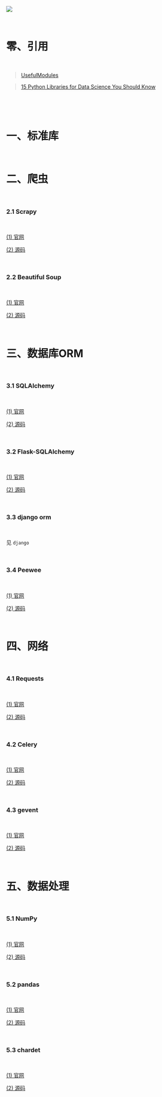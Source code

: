 ![](https://img2020.cnblogs.com/blog/2170201/202010/2170201-20201017011515583-1668311852.jpg)

&nbsp;

# 零、引用

&nbsp;

>[UsefulModules](https://wiki.python.org/moin/UsefulModules)

>[15 Python Libraries for Data Science You Should Know](https://www.dataquest.io/blog/15-python-libraries-for-data-science/)

&nbsp;

&nbsp;

# 一、标准库

&nbsp;



# 二、爬虫

&nbsp;

### 2.1 Scrapy

&nbsp;

[(1) 官网](https://scrapy.org/) 

[(2) 源码](https://github.com/scrapy/scrapy)

&nbsp;

### 2.2 Beautiful Soup

&nbsp;

[(1) 官网](https://www.crummy.com/software/BeautifulSoup/bs4/doc/)

[(2) 源码](https://pypi.org/project/beautifulsoup4/)

&nbsp;

# 三、数据库ORM

&nbsp;

### 3.1 SQLAlchemy

&nbsp;

[(1) 官网](https://www.sqlalchemy.org/)

[(2) 源码](https://github.com/sqlalchemy/sqlalchemy)

&nbsp;

### 3.2 Flask-SQLAlchemy

&nbsp;

[(1) 官网](https://flask-sqlalchemy.palletsprojects.com/en/2.x/)

[(2) 源码](https://github.com/pallets/flask-sqlalchemy)

&nbsp;

### 3.3 django orm

&nbsp;

见 `django`

&nbsp;

### 3.4 Peewee 

&nbsp;

[(1) 官网](http://docs.peewee-orm.com/en/latest/)

[(2) 源码](https://github.com/coleifer/peewee)

&nbsp;

# 四、网络

&nbsp;

### 4.1 Requests 

&nbsp;

[(1) 官网](https://requests.readthedocs.io/en/master/)

[(2) 源码](https://github.com/psf/requests)

&nbsp;

### 4.2 Celery

&nbsp;

[(1) 官网](https://docs.celeryproject.org/en/stable/)

[(2) 源码](https://github.com/celery/celery)

&nbsp;

### 4.3 gevent 

&nbsp;

[(1) 官网](http://www.gevent.org/)

[(2) 源码](https://github.com/gevent/gevent)


&nbsp;

# 五、数据处理

&nbsp;

### 5.1 NumPy 

&nbsp;

[(1) 官网](https://numpy.org/)

[(2) 源码](https://github.com/numpy/numpy)


&nbsp;

### 5.2 pandas

&nbsp;

[(1) 官网](https://pandas.pydata.org/)

[(2) 源码](https://github.com/pandas-dev/pandas)


&nbsp;

### 5.3 chardet

&nbsp;

[(1) 官网](https://chardet.readthedocs.io/en/latest/)

[(2) 源码](https://github.com/chardet/chardet)


